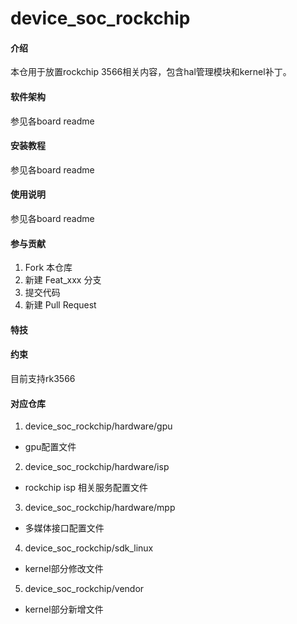 # device_soc_rockchip

#### 介绍

本仓用于放置rockchip 3566相关内容，包含hal管理模块和kernel补丁。

#### 软件架构

参见各board readme

#### 安装教程

参见各board readme

#### 使用说明

参见各board readme

#### 参与贡献

1.  Fork 本仓库
2.  新建 Feat_xxx 分支
3.  提交代码
4.  新建 Pull Request


#### 特技

#### 约束
目前支持rk3566
#### 对应仓库

1. device_soc_rockchip/hardware/gpu

- gpu配置文件

2. device_soc_rockchip/hardware/isp

- rockchip isp 相关服务配置文件

3. device_soc_rockchip/hardware/mpp

- 多媒体接口配置文件

4. device_soc_rockchip/sdk_linux

- kernel部分修改文件

5. device_soc_rockchip/vendor

- kernel部分新增文件
